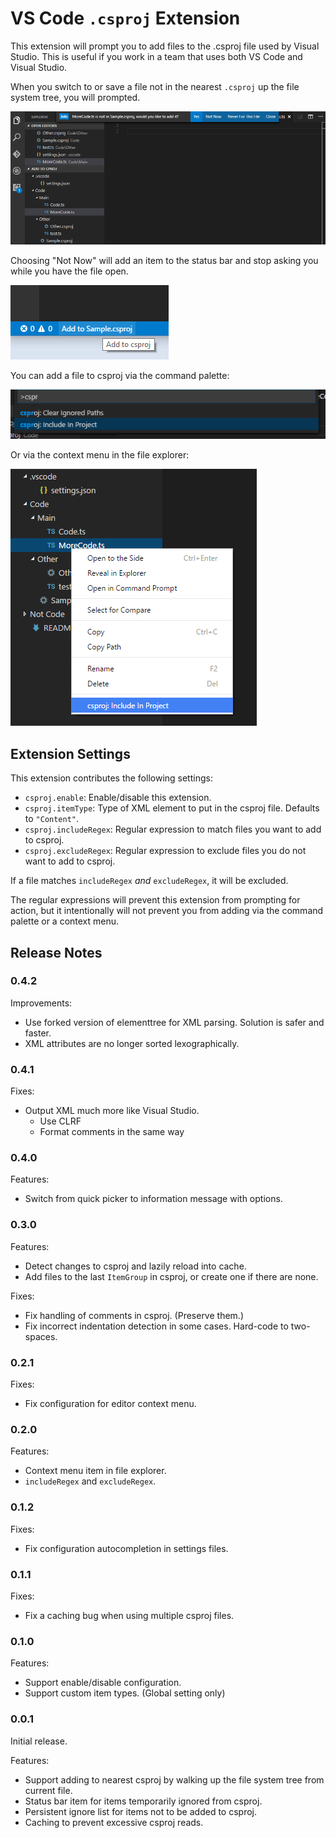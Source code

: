 # VS Code `.csproj` Extension

This extension will prompt you to add files to the .csproj file used by Visual Studio. This is useful if you work in a team that uses both VS Code and Visual Studio.

When you switch to or save a file not in the nearest `.csproj` up the file system tree, you will prompted.

![Prompt](img/demo-prompt.png "Prompt")

Choosing "Not Now" will add an item to the status bar and stop asking you while you have the file open.

![StatusBar](img/demo-status-bar.png "Status Bar")

You can add a file to csproj via the command palette:

![Command](img/demo-command.png "Command Palette")

Or via the context menu in the file explorer:

![Context](img/demo-context-menu.png "Context Menu")

## Extension Settings

This extension contributes the following settings:

* `csproj.enable`: Enable/disable this extension.
* `csproj.itemType`: Type of XML element to put in the csproj file. Defaults to `"Content"`.
* `csproj.includeRegex`: Regular expression to match files you want to add to csproj.
* `csproj.excludeRegex`: Regular expression to exclude files you do not want to add to csproj.

If a file matches `includeRegex` *and* `excludeRegex`, it will be excluded.

The regular expressions will prevent this extension from prompting for action, but it intentionally will not
prevent you from adding via the command palette or a context menu.

## Release Notes

### 0.4.2

Improvements:

* Use forked version of elementtree for XML parsing. Solution is safer and faster.
* XML attributes are no longer sorted lexographically.

### 0.4.1

Fixes:

* Output XML much more like Visual Studio.
  - Use CLRF
  - Format comments in the same way

### 0.4.0

Features:

* Switch from quick picker to information message with options.

### 0.3.0

Features:

* Detect changes to csproj and lazily reload into cache.
* Add files to the last `ItemGroup` in csproj, or create one if there are none.

Fixes:

* Fix handling of comments in csproj. (Preserve them.)
* Fix incorrect indentation detection in some cases. Hard-code to two-spaces.

### 0.2.1

Fixes:

* Fix configuration for editor context menu.

### 0.2.0

Features:

* Context menu item in file explorer.
* `includeRegex` and `excludeRegex`.

### 0.1.2

Fixes:

* Fix configuration autocompletion in settings files.

### 0.1.1

Fixes:

* Fix a caching bug when using multiple csproj files.

### 0.1.0

Features:

* Support enable/disable configuration.
* Support custom item types. (Global setting only)

### 0.0.1

Initial release.

Features:

* Support adding to nearest csproj by walking up the file system tree from current file.
* Status bar item for items temporarily ignored from csproj.
* Persistent ignore list for items not to be added to csproj.
* Caching to prevent excessive csproj reads.
